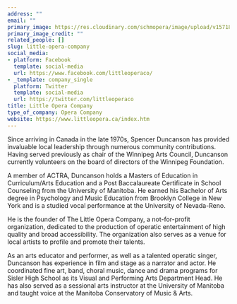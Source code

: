 ```yaml
---
address: ""
email: ""
primary_image: https://res.cloudinary.com/schmopera/image/upload/v1571862339/media/2019/10/Logo-LittleOperaCompany_aynvck.jpg
primary_image_credit: ""
related_people: []
slug: little-opera-company
social_media:
- platform: Facebook
  template: social-media
  url: https://www.facebook.com/littleoperaco/
- _template: company_single
  platform: Twitter
  template: social-media
  url: https://twitter.com/littleoperaco
title: Little Opera Company
type_of_company: Opera Company
website: https://www.littleopera.ca/index.htm
---
```

Since arriving in Canada in the late 1970s, Spencer Duncanson has provided invaluable local leadership through numerous community contributions. Having served previously as chair of the Winnipeg Arts Council, Duncanson currently volunteers on the board of directors of the Winnipeg Foundation. 

A member of ACTRA, Duncanson holds a Masters of Education in Curriculum/Arts Education and a Post Baccalaureate Certificate in School Counseling from the University of Manitoba. He earned his Bachelor of Arts degree in Psychology and Music Education from Brooklyn College in New York and is a studied vocal performance at the University of Nevada-Reno.

He is the founder of The Little Opera Company, a not-for-profit organization, dedicated to the production of operatic entertainment of high quality and broad accessibility. The organization also serves as a venue for local artists to profile and promote their talents.

As an arts educator and performer, as well as a talented operatic singer, Duncanson has experience in film and stage as a narrator and actor. He coordinated fine art, band, choral music, dance and drama programs for Sisler High School as its Visual and Performing Arts Department Head. He has also served as a sessional arts instructor at the University of Manitoba and taught voice at the Manitoba Conservatory of Music & Arts.
